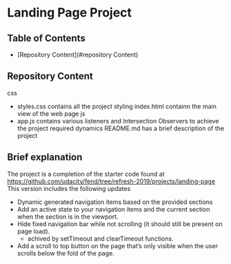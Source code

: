 # Landing Page Project

## Table of Contents

* [Repository Content](#repository Content)

## Repository Content

css
- styles.css	contains all the project styling 
index.html	containn the main view of the web page
js
- app.js	contains various listeners and Intersection Observers to achieve the project required dynamics
README.md	has a brief description of the project

## Brief explanation

The project is a completion of the starter code found at https://github.com/udacity/fend/tree/refresh-2019/projects/landing-page
This version includes the following updates
* Dynamic generated navigation items based on the provided sections
* Add an active state to your navigation items and the current section when the section is in the viewport.
* Hide fixed navigation bar while not scrolling (it should still be present on page load).
	* achived by setTimeout and clearTimeout functions.
* Add a scroll to top button on the page that’s only visible when the user scrolls below the fold of the page.

